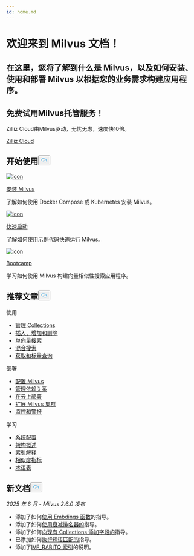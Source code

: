 ```yaml
---
id: home.md
---
```

<div class="doc-h1-wrapper">
<p><h1 class="title">
欢迎来到 Milvus 文档！</h1></p>
<p><h2 class="sub-title">
在这里，您将了解到什么是 Milvus，以及如何安装、使用和部署 Milvus 以根据您的业务需求构建应用程序。</h2></p>
</div>
<div class="doc-home-promotion-wrapper">
  <div class="promotion-content">
    <h2 class="promotion-title">免费试用Milvus托管服务！</h2>
    <p class="promotion-desc">Zilliz Cloud由Milvus驱动，无忧无虑，速度快10倍。</p>
  </div>
  <div class="cta-wrapper">
   <a class="cta-global" href="https://cloud.zilliz.com/signup?utm_source=partner&utm_medium=referral&utm_campaign=2025-02-24_doc_home_milvus.io">Zilliz Cloud</a></div>
</div>
<h2 id="Get-Started" class="common-anchor-header">开始使用<button data-href="#Get-Started" class="anchor-icon" translate="no">
      <svg translate="no"
        aria-hidden="true"
        focusable="false"
        height="20"
        version="1.1"
        viewBox="0 0 16 16"
        width="16"
      >
        <path
          fill="#0092E4"
          fill-rule="evenodd"
          d="M4 9h1v1H4c-1.5 0-3-1.69-3-3.5S2.55 3 4 3h4c1.45 0 3 1.69 3 3.5 0 1.41-.91 2.72-2 3.25V8.59c.58-.45 1-1.27 1-2.09C10 5.22 8.98 4 8 4H4c-.98 0-2 1.22-2 2.5S3 9 4 9zm9-3h-1v1h1c1 0 2 1.22 2 2.5S13.98 12 13 12H9c-.98 0-2-1.22-2-2.5 0-.83.42-1.64 1-2.09V6.25c-1.09.53-2 1.84-2 3.25C6 11.31 7.55 13 9 13h4c1.45 0 3-1.69 3-3.5S14.5 6 13 6z"
        ></path>
      </svg>
    </button></h2><div class="card-wrapper">
<div class="start_card_container">
  
   <a href="/docs/zh/v2.6.x/install_standalone-docker.md"> <img translate="no" src="/docs/v2.6.x/assets/home_install.svg" alt="icon" />
   </a> <a href="/docs/zh/v2.6.x/install_standalone-docker.md"> <p class="link-btn">安装 Milvus</p> </a><p>了解如何使用 Docker Compose 或 Kubernetes 安装 Milvus。</p>
</div>
<div class="start_card_container">
  
   <a href="/docs/zh/v2.6.x/quickstart.md"> <img translate="no" src="/docs/v2.6.x/assets/home_quick_start.svg" alt="icon" />
   </a> <a href="/docs/zh/v2.6.x/quickstart.md"> <p class="link-btn">快速启动</p> </a><p>了解如何使用示例代码快速运行 Milvus。</p>
</div>
<div class="start_card_container">
  
   <a href="/bootcamp"> <img translate="no" src="/docs/v2.6.x/assets/home_bootcamp.svg" alt="icon" />
   </a> <a href="/bootcamp"> <p class="link-btn">Bootcamp</p> </a><p>
  学习如何使用 Milvus 构建向量相似性搜索应用程序。  </p>
</div>
</div>
<h2 id="Recommended-articles" class="common-anchor-header">推荐文章<button data-href="#Recommended-articles" class="anchor-icon" translate="no">
      <svg translate="no"
        aria-hidden="true"
        focusable="false"
        height="20"
        version="1.1"
        viewBox="0 0 16 16"
        width="16"
      >
        <path
          fill="#0092E4"
          fill-rule="evenodd"
          d="M4 9h1v1H4c-1.5 0-3-1.69-3-3.5S2.55 3 4 3h4c1.45 0 3 1.69 3 3.5 0 1.41-.91 2.72-2 3.25V8.59c.58-.45 1-1.27 1-2.09C10 5.22 8.98 4 8 4H4c-.98 0-2 1.22-2 2.5S3 9 4 9zm9-3h-1v1h1c1 0 2 1.22 2 2.5S13.98 12 13 12H9c-.98 0-2-1.22-2-2.5 0-.83.42-1.64 1-2.09V6.25c-1.09.53-2 1.84-2 3.25C6 11.31 7.55 13 9 13h4c1.45 0 3-1.69 3-3.5S14.5 6 13 6z"
        ></path>
      </svg>
    </button></h2><div class="doc-home-recommend-section">
<div class="recomment-item">
  <p>使用</p>
<ul>
<li><a href="/docs/zh/v2.6.x/manage-collections.md">管理 Collections</a></li>
<li><a href="/docs/zh/v2.6.x/insert-update-delete.md">插入、增加和删除</a></li>
<li><a href="/docs/zh/v2.6.x/single-vector-search.md">单向量搜索</a></li>
<li><a href="/docs/zh/v2.6.x/multi-vector-search.md">混合搜索</a></li>
<li><a href="/docs/zh/v2.6.x/get-and-scalar-query.md">获取和标量查询</a></li>
</ul>
</div>
<div class="recomment-item">
  <p>部署</p>
<ul>
<li><a href="/docs/zh/v2.6.x/configure-docker.md">配置 Milvus</a></li>
<li><a href="/docs/zh/v2.6.x/deploy_s3.md">管理依赖关系</a></li>
<li><a href="/docs/zh/v2.6.x/eks.md">在云上部署</a></li>
<li><a href="/docs/zh/v2.6.x/scaleout.md">扩展 Milvus 集群</a></li>
<li><a href="/docs/zh/v2.6.x/monitor_overview.md">监控和警报</a></li>
</ul>
</div>
<div class="recomment-item">
  <p>学习</p>
<ul>
<li><a href="/docs/zh/v2.6.x/system_configuration.md">系统配置</a></li>
<li><a href="/docs/zh/v2.6.x/architecture_overview.md">架构概述</a></li>
<li><a href="/docs/zh/v2.6.x/index-explained.md">索引解释</a></li>
<li><a href="/docs/zh/v2.6.x/metric.md">相似度指标</a></li>
<li><a href="/docs/zh/v2.6.x/glossary.md">术语表</a></li>
</ul>
</div>
</div>
<div class="doc-home-what-is-new">
<h2 id="Whats-new-in-docs" class="common-anchor-header">新文档<button data-href="#Whats-new-in-docs" class="anchor-icon" translate="no">
      <svg translate="no"
        aria-hidden="true"
        focusable="false"
        height="20"
        version="1.1"
        viewBox="0 0 16 16"
        width="16"
      >
        <path
          fill="#0092E4"
          fill-rule="evenodd"
          d="M4 9h1v1H4c-1.5 0-3-1.69-3-3.5S2.55 3 4 3h4c1.45 0 3 1.69 3 3.5 0 1.41-.91 2.72-2 3.25V8.59c.58-.45 1-1.27 1-2.09C10 5.22 8.98 4 8 4H4c-.98 0-2 1.22-2 2.5S3 9 4 9zm9-3h-1v1h1c1 0 2 1.22 2 2.5S13.98 12 13 12H9c-.98 0-2-1.22-2-2.5 0-.83.42-1.64 1-2.09V6.25c-1.09.53-2 1.84-2 3.25C6 11.31 7.55 13 9 13h4c1.45 0 3-1.69 3-3.5S14.5 6 13 6z"
        ></path>
      </svg>
    </button></h2><p><em>2025 年 6 月 - Milvus 2.6.0 发布</em></p>
<ul>
<li>添加了如何<a href="/docs/zh/v2.6.x/embedding-function-overview.md">使用 Embdings 函数</a>的指导。</li>
<li>添加了如何<a href="/docs/zh/v2.6.x/decay-ranker-overview.md">使用衰减排名器的</a>指导。</li>
<li>添加了如何<a href="/docs/zh/v2.6.x/add-fields-to-an-existing-collection.md">向现有 Collections 添加字段的</a>指导。</li>
<li>已添加如何<a href="/docs/zh/v2.6.x/phrase-match.md">执行短语匹配的</a>指导。</li>
<li>添加了<a href="/docs/zh/v2.6.x/ivf-rabitq.md">IVF_RABITQ 索引</a>的说明。</li>
</ul>
</div>

